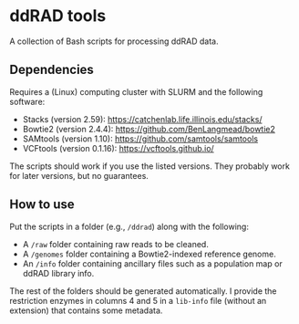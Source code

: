 # ddRAD tools
A collection of Bash scripts for processing ddRAD data.

## Dependencies
Requires a (Linux) computing cluster with SLURM and the following software:
- Stacks (version 2.59): https://catchenlab.life.illinois.edu/stacks/
- Bowtie2 (version 2.4.4): https://github.com/BenLangmead/bowtie2
- SAMtools (version 1.10): https://github.com/samtools/samtools
- VCFtools (version 0.1.16): https://vcftools.github.io/

The scripts should work if you use the listed versions. They probably work for later versions, but no guarantees.

## How to use
Put the scripts in a folder (e.g., `/ddrad`) along with the following:
- A `/raw` folder containing raw reads to be cleaned.
- A `/genomes` folder containing a Bowtie2-indexed reference genome.
- An `/info` folder containing ancillary files such as a population map or ddRAD library info.

The rest of the folders should be generated automatically. I provide the restriction enzymes in columns 4 and 5 in a `lib-info` 
file (without an extension) that contains some metadata.